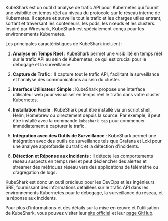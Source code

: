 KubeShark est un outil d'analyse de trafic API pour Kubernetes qui fournit une visibilité en temps réel au niveau du protocole sur le réseau interne de Kubernetes. Il capture et surveille tout le trafic et les charges utiles entrant, sortant et traversant les conteneurs, les pods, les nœuds et les clusters. Inspiré par Wireshark, KubeShark est spécialement conçu pour les environnements Kubernetes.

Les principales caractéristiques de KubeShark incluent :

1. **Analyse en Temps Réel** : KubeShark permet une visibilité en temps réel sur le trafic API au sein de Kubernetes, ce qui est crucial pour le débogage et la surveillance.

2. **Capture de Trafic** : Il capture tout le trafic API, facilitant la surveillance et l'analyse des communications au sein du cluster.

3. **Interface Utilisateur Simple** : KubeShark propose une interface utilisateur web pour visualiser en temps réel le trafic dans votre cluster Kubernetes.

4. **Installation Facile** : KubeShark peut être installé via un script shell, Helm, Homebrew ou directement depuis la source. Par exemple, il peut être installé avec la commande `kubeshark tap` pour commencer immédiatement à capturer le trafic.

5. **Intégration avec des Outils de Surveillance** : KubeShark permet une intégration avec des outils de surveillance tels que Grafana et Loki pour une analyse approfondie du trafic et la détection d'incidents.

6. **Détection et Réponse aux Incidents** : Il détecte les comportements réseau suspects en temps réel et peut déclencher des alertes et streamer des métriques réseau vers des applications de télémétrie ou d'agrégation de logs.

KubeShark est donc un outil précieux pour les DevOps et les ingénieurs SRE, fournissant des informations détaillées sur le trafic API dans les environnements Kubernetes pour le débogage, la surveillance du réseau, et la réponse aux incidents.

Pour plus d'informations et des détails sur la mise en œuvre et l'utilisation de KubeShark, vous pouvez visiter leur [site officiel](https://www.kubeshark.co/) et leur [page GitHub](https://github.com/kubeshark/kubeshark).